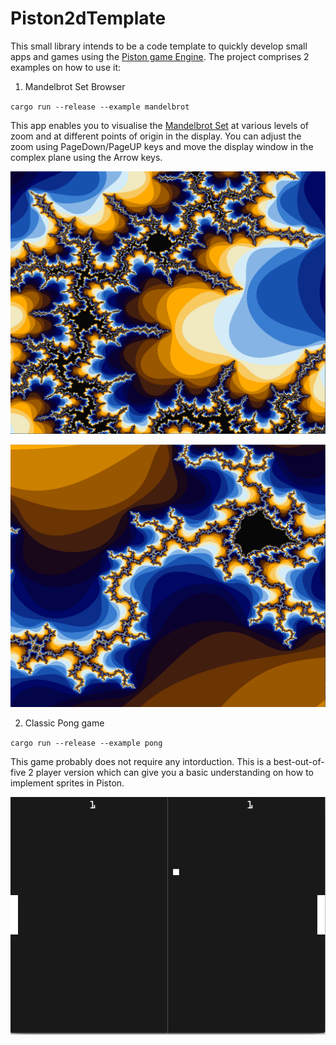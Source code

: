 # Piston2dTemplate

This small library intends to be a code template to quickly develop small apps and games using the [Piston game Engine](https://github.com/PistonDevelopers/piston). The project comprises 2 examples on how to use it:

1. Mandelbrot Set Browser

`cargo run --release --example mandelbrot`

This app enables you to visualise the [Mandelbrot Set](https://en.wikipedia.org/wiki/Mandelbrot_set) at various levels of zoom and at different points of origin in the display. You can adjust the zoom using PageDown/PageUP keys and move the display window in the complex plane using the Arrow keys. 

![ms1](./ms1.png)

![ms2](./ms2.png)

2. Classic Pong game

`cargo run --release --example pong`

This game probably does not require any intorduction. This is a best-out-of-five 2 player version which can give you a basic understanding on how to implement sprites in Piston.

 ![pong](./pong.png)
